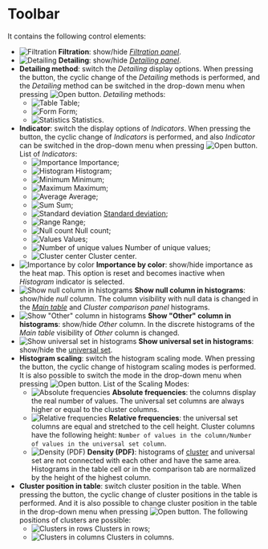 # Toolbar

It contains the following control elements:

* ![Filtration](../../images/icons/toolbar-controls/filter_default.svg) **Filtration**: show/hide [*Filtration panel*](./filter-panel.md).
* ![Detailing](../../images/icons/toolbar-controls/show-fast-viewer_default.svg) **Detailing**: show/hide [*Detailing panel*](./details.md).
* **Detailing method**: switch the *Detailing* display options. When pressing the button, the cyclic change of the *Detailing* methods is performed, and the *Detailing* method can be switched in the drop-down menu when pressing ![Open](../../images/icons/toolbar-controls/down_default.svg) button. *Detailing* methods:
   * ![Table](../../images/icons/cube/detailing/browse_default.svg) Table;
   * ![Form](../../images/icons/cube/detailing/form_default.svg) Form;
   * ![Statistics](../../images/icons/cube/detailing/stat_default.svg) Statistics.
* **Indicator**: switch the display options of *Indicators*. When pressing the button, the cyclic change of *Indicators* is performed, and also *Indicator* can be switched in the drop-down menu when pressing ![Open](../../images/icons/toolbar-controls/down_default.svg) button. List of *Indicators*:
   * ![Importance](../../images/icons/viewers/cluster-profiles/cluster-profiles/sliced_18x18/importance_default.svg) Importance;
   * ![ Histogram](../../images/icons/viewers/cluster-profiles/cluster-profiles/sliced_18x18/histogram_default.svg)  Histogram;
   * ![Minimum](../../images/icons/toolbar-controls/min_default.svg) Minimum;
   * ![Maximum](../../images/icons/toolbar-controls/max_default.svg) Maximum;
   * ![Average](../../images/icons/toolbar-controls/avg_default.svg) Average;
   * ![Sum](../../images/icons/toolbar-controls/sum_default.svg) Sum;
   * ![Standard deviation](../../images/icons/toolbar-controls/stddev_default.svg) [Standard deviation](https://wiki.loginom.ru/articles/mean-square-deviation.html);
   * ![Range](../../images/icons/viewers/cluster-profiles/cluster-profiles/sliced_18x18/range_default.svg) Range;
   * ![Null count](../../images/icons/toolbar-controls/null-count_default.svg) Null count;
   * ![Values](../../images/icons/toolbar-controls/count_default.svg) Values;
   * ![Number of unique values](../../images/icons/toolbar-controls/unique-count_default.svg) Number of unique values;
   * ![Cluster center](../../images/icons/viewers/cluster-profiles/cluster-profiles/sliced_18x18/cluster-center_default.svg) Cluster center.
* ![Importance by color](../../images/icons/viewers/cluster-profiles/cluster-profiles/sliced_18x18/heatmap_default.svg) **Importance by color**: show/hide importance as the heat map. This option is reset and becomes inactive when *Histogram* indicator is selected.
* ![Show null column in histograms ](../../images/icons/toolbar-controls/null-count_default.svg) **Show null column in histograms**: show/hide *null* column. The column visibility with null data is changed in the [*Main table*](./main-table.md) and *Cluster comparison panel* histograms.
* ![Show "Other" column in histograms](../../images/icons/viewers/cluster-profiles/cluster-profiles/sliced_18x18/residue-count_default.svg) **Show "Other" column in histograms**: show/hide *Other* column. In the discrete histograms of the *Main table* visibility of *Other* column is changed.
* ![Show universal set in histograms](../../images/icons/toolbar-controls/sum_default.svg) **Show universal set in histograms**: show/hide the [universal set](https://wiki.loginom.ru/articles/general-population.html).
* **Histogram scaling**: switch the histogram scaling mode. When pressing the button, the cyclic change of histogram scaling modes is performed. It is also possible to switch the mode in the drop-down menu when pressing ![Open](../../images/icons/toolbar-controls/down_default.svg) button. List of the Scaling Modes:
   * ![Absolute frequencies](../../images/icons/viewers/cluster-profiles/histogram/sliced_18x18/size-scale_default.svg) **Absolute frequencies**: the columns display the real number of values. The universal set columns are always higher or equal to the cluster columns.
   * ![Relative frequencies](../../images/icons/viewers/cluster-profiles/histogram/sliced_18x18/bar-scale_default.svg) **Relative frequencies**: the universal set columns are equal and stretched to the cell height. Cluster columns have the following height: `Number of values in the column/Number of values in the universal set column`.
   * ![Density (PDF)](../../images/icons/viewers/cluster-profiles/histogram/sliced_18x18/no-scale_default.svg) **Density (PDF)**: histograms of [cluster](https://wiki.loginom.ru/articles/cluster.html) and universal set are not connected with each other and have the same area. Histograms in the table cell or in the comparison tab are normalized by the height of the highest column.
* **Cluster position in table**: switch cluster position in the table. When pressing the button, the cyclic change of cluster positions in the table is performed. And it is also possible to change cluster position in the table in the drop-down menu when pressing ![Open](../../images/icons/toolbar-controls/down_default.svg) button. The following positions of clusters are possible:
   * ![Clusters in rows](../../images/icons/toolbar-controls/rows_default.svg) Clusters in rows;
   * ![Clusters in columns](../../images/icons/toolbar-controls/columns_default.svg) Clusters in columns.
